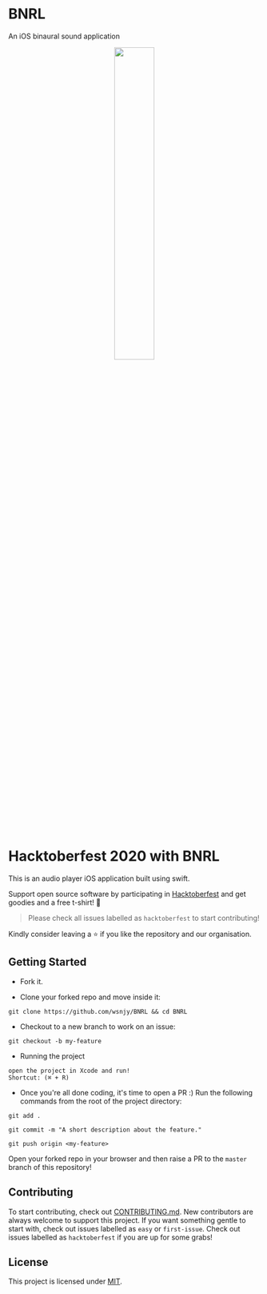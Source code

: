 # BNRL
An iOS binaural sound application 

<p align="center"><img width="40%" src="https://hacktoberfest.digitalocean.com/assets/HF-full-logo-b05d5eb32b3f3ecc9b2240526104cf4da3187b8b61963dd9042fdc2536e4a76c.svg"/></p>

# Hacktoberfest 2020 with BNRL
This is an audio player iOS application built using swift.

Support open source software by participating in [Hacktoberfest](https://hacktoberfest.digitalocean.com) and get goodies and a free t-shirt! :yellow_heart:

> Please check all issues labelled as `hacktoberfest` to start contributing!

Kindly consider leaving a :star: if you like the repository and our organisation.

## Getting Started
* Fork it.

* Clone your forked repo and move inside it:

`git clone https://github.com/wsnjy/BNRL && cd BNRL`

* Checkout to a new branch to work on an issue:

`git checkout -b my-feature`

* Running the project

`open the project in Xcode and run!`
<br/>
`Shortcut: (⌘ + R)`

* Once you're all done coding, it's time to open a PR :)
Run the following commands from the root of the project directory:

`git add .`

`git commit -m "A short description about the feature."`

`git push origin <my-feature>`

Open your forked repo in your browser and then raise a PR to the `master` branch of this repository!



## Contributing
To start contributing, check out [CONTRIBUTING.md](https://github.com/wsnjy/BNRL/blob/master/contributing.md). New contributors are always welcome to support this project. If you want something gentle to start with, check out issues labelled as `easy` or `first-issue`. Check out issues labelled as `hacktoberfest` if you are up for some grabs!

## License
This project is licensed under [MIT](https://github.com/wsnjy/BNRL/blob/master/LICENSE).
